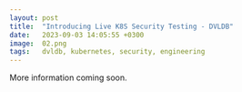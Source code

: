 ```yaml
---
layout: post
title:  "Introducing Live K8S Security Testing - DVLDB"
date:   2023-09-03 14:05:55 +0300
image:  02.png
tags:   dvldb, kubernetes, security, engineering
---
```


More information coming soon.